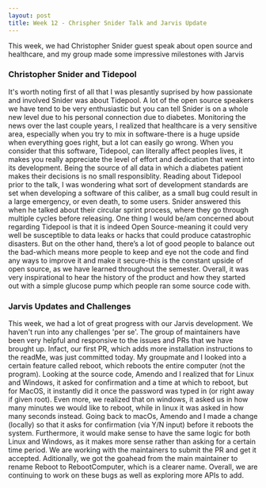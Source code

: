 ```yaml
---
layout: post
title: Week 12 - Chrispher Snider Talk and Jarvis Update
---
```

This week, we had Christopher Snider guest speak about open source and healthcare, and my group made some impressive milestones with Jarvis
<!--more-->
### Christopher Snider and Tidepool
It's worth noting first of all that I was plesantly suprised by how passionate and involved Snider was about Tidepool. A lot of the open source speakers we have tend to be very enthusiastic but you can tell Snider is on a whole new level due to his personal connection due to diabetes. Monitoring the news over the last couple years, I realized that healthcare is a very sensitive area, especially when you try to mix in software-there is a huge upside when everything goes right, but a lot can easily go wrong. When you consider that this software, Tidepool, can literally affect peoples lives, it makes you really appreciate the level of effort and dedication that went into its development. Being the source of all data in which a diabetes patient makes their decisions is no small responsiblity. Reading about Tidepool prior to the talk, I was wondering what sort of development standards are set when developing a software of this caliber, as a small bug could result in a large emergency, or even death, to some users. Snider answered this when he talked about their circular sprint process, where they go through multiple cycles before releasing. One thing I would be/am concerned about regarding Tidepool is that it is indeed Open Source-meaning it could very well be susceptible to data leaks or hacks that could produce catastrophic disasters. But on the other hand, there’s a lot of good people to balance out the bad-which means more people to keep and eye not the code and find any ways to improve it and make it secure-this is the constant upside of open source, as we have learned throughout the semester. Overall, it was very inspirational to hear the history of the product and how they started out with a simple glucose pump which people ran some source code with. 

### Jarvis Updates and Challenges
This week, we had a lot of great progress with our Jarvis development. We haven't run into any challenges 'per se'. The group of maintainers have been very helpful and responsive to the issues and PRs that we have brought up. Infact, our first PR, which adds more installation instructions to the readMe, was just committed today. My groupmate and I looked into a certain feature called reboot, which reboots the entire computer (not the program). Looking at the source code, Amendo and I realized that for Linux and Windows, it asked for confirmation and a time at which to reboot, but for MacOS, it instantly did it once the password was typed in (or right away if given root). Even more, we realized that on windows, it asked us in how many minutes we would like to reboot, while in linux it was asked in how many seconds instead. Going back to macOs, Amendo and I made a change (locally) so that it asks for confirmation (via Y/N input) before it reboots the system. Furthermore, it would make sense to have the same logic for both Linux and Windows, as it makes more sense rather than asking for a certain time period. We are working with the maintainers to submit the PR and get it accepted. Aditionally, we got the goahead from the main maintainer to rename Reboot to RebootComputer, which is a clearer name. Overall, we are continuing to work on these bugs as well as exploring more APIs to add.
